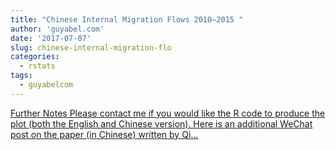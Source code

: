 ```yaml
---
title: "Chinese Internal Migration Flows 2010–2015 "
author: 'guyabel.com'
date: '2017-07-07'
slug: chinese-internal-migration-flo
categories:
  - rstats
tags:
  - guyabelcom
---
```


[Further Notes Please contact me if you would like the R code to produce the plot (both the English and Chinese version). Here is an additional WeChat post on the paper (in Chinese) written by Qi...<click to read more>](https://guyabel.com/publication/china-internal-migration-2010-15/)


